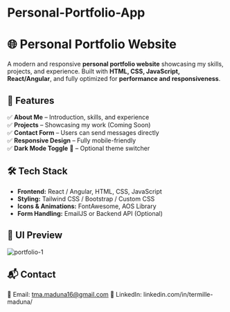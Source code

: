 # Personal-Portfolio-App

# 🌐 Personal Portfolio Website  

A modern and responsive **personal portfolio website** showcasing my skills, projects, and experience. Built with **HTML, CSS, JavaScript, React/Angular**, and fully optimized for **performance and responsiveness**.  

## 🚀 Features  
✅ **About Me** – Introduction, skills, and experience  
✅ **Projects** – Showcasing my work (Coming Soon)  
✅ **Contact Form** – Users can send messages directly  
✅ **Responsive Design** – Fully mobile-friendly  
✅ **Dark Mode Toggle** 🌙 – Optional theme switcher  

## 🛠 Tech Stack  
- **Frontend:** React / Angular, HTML, CSS, JavaScript  
- **Styling:** Tailwind CSS / Bootstrap / Custom CSS  
- **Icons & Animations:** FontAwesome, AOS Library  
- **Form Handling:** EmailJS or Backend API (Optional)  


## 🎨 UI Preview  
![portfolio-1](https://github.com/user-attachments/assets/1c24b2d7-bea7-4ab3-8e68-cc1f664bc0da)

## 📬 Contact

📧 Email: tma.maduna16@gmail.com
🔗 LinkedIn: linkedin.com/in/termille-maduna/

 
